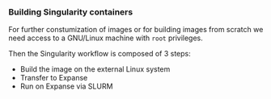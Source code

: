 ### Building Singularity containers

For further constumization of images or for building images from scratch
we need access to a GNU/Linux machine with `root` privileges.

Then the Singularity workflow is composed of 3 steps:

* Build the image on the external Linux system
* Transfer to Expanse
* Run on Expanse via SLURM

